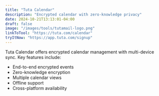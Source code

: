 ```yaml
---
title: "Tuta Calendar"
description: "Encrypted calendar with zero-knowledge privacy"
date: 2024-10-21T13:13:01-04:00
draft: false
image: "/images/tools/tutamail-logo.png"
linkToTool: "https://tuta.com/calendar"
tryItNow: "https://app.tuta.com/signup"
---
```


Tuta Calendar offers encrypted calendar management with multi-device sync. Key features include:
- End-to-end encrypted events
- Zero-knowledge encryption
- Multiple calendar views
- Offline support
- Cross-platform availability
